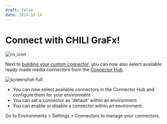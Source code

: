 ```yaml
---
draft: false
date: 2024-10-14
---
```


# Connect with CHILI GraFx!

![rn_icon](../../../../../assets/icon-CHILI-GraFx.svg)

Next to [building your custom connector](../../../../../GraFx-Developers/connectors/media-connector/build-a-simple-media-connector/), you can now also select available ready-made media connectors from the [Connector Hub](../../../../../GraFx-Studio/guides/connector-hub/).

![screenshot-full](/release-notes/releasenotesassets/Connector-Hub.gif)

<!-- more -->

- You can now select available connectors in the Connector Hub and configure them for your environment
- You can set a connector as 'default' within an environment
- You can enable or disable a connector within an environment

Go to Environments > Settings > Connectors to manage your connectors.